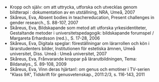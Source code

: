 * Kropp och själv: om att uttrycka, utforska och utvecklas genom bildterapi : dokumentation av en utställning, NRA, Umeå, 2007
* Skåreus, Eva, Absent bodies in teachereducation, Present challenges in gender research., S. 88-107, 2007
* Skåreus, Eva, Bildskapande som metod att utforska yrkesidentiteter, Gestaltande metoder i universitetspedagogik: bildskapande forumspel / Margareta Erhardsson (red.)., S. 17-28, 2006
* Skåreus, Eva, Digitala speglar: föreställningar om lärarrollen och kön i lärarstudenters bilder, Institutionen för estetiska ämnen, Umeå universitet, Diss. Umeå : Umeå universitet, 2007
* Skåreus, Eva, Frånvarande kroppar på lärarutbildningen, Tema: Bildanalys., S. 89-108, 2009
* Skåreus, Eva, Vinn deras hjärtan!: om genus och emotiner i TV-serien "Klass 9A", Tidskrift för genusvetenskap., 2011:2/3, s. 116-143, 2011